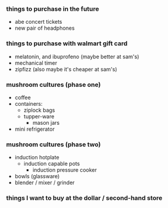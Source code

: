 ### things to purchase in the future

- abe concert tickets
- new pair of headphones

### things to purchase with walmart gift card

- melatonin, and ibuprofeno (maybe better at sam's)
- mechanical timer
- zipfizz (also maybe it's cheaper at sam's)

### mushroom cultures (phase one)

- coffee
- containers:
  - ziplock bags
  - tupper-ware
	- mason jars
- mini refrigerator


### mushroom cultures (phase two)

- induction hotplate
  - induction capable pots
	- induction pressure cooker
- bowls (glassware)
- blender / mixer / grinder

### things I want to buy at the dollar / second-hand store
